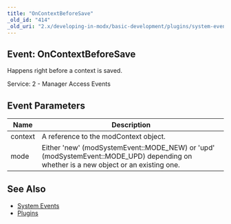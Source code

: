 ```yaml
---
title: "OnContextBeforeSave"
_old_id: "414"
_old_uri: "2.x/developing-in-modx/basic-development/plugins/system-events/oncontextbeforesave"
---
```


## Event: OnContextBeforeSave

Happens right before a context is saved.

Service: 2 - Manager Access Events

## Event Parameters

| Name    | Description                                                                                                                            |
| ------- | -------------------------------------------------------------------------------------------------------------------------------------- |
| context | A reference to the modContext object.                                                                                                  |
| mode    | Either 'new' (modSystemEvent::MODE\_NEW) or 'upd' (modSystemEvent::MODE\_UPD) depending on whether is a new object or an existing one. |

## See Also

- [System Events](extending-modx/plugins/system-events "System Events")
- [Plugins](extending-modx/plugins "Plugins")